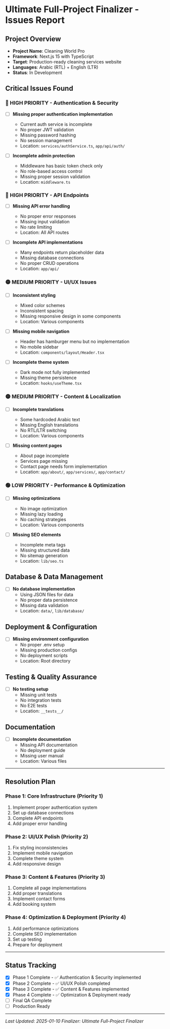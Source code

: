 # Ultimate Full-Project Finalizer - Issues Report

## Project Overview
- **Project Name**: Cleaning World Pro
- **Framework**: Next.js 15 with TypeScript
- **Target**: Production-ready cleaning services website
- **Languages**: Arabic (RTL) + English (LTR)
- **Status**: In Development

## Critical Issues Found

### 🔴 HIGH PRIORITY - Authentication & Security
- [ ] **Missing proper authentication implementation**
  - Current auth service is incomplete
  - No proper JWT validation
  - Missing password hashing
  - No session management
  - Location: `services/authService.ts`, `app/api/auth/`

- [ ] **Incomplete admin protection**
  - Middleware has basic token check only
  - No role-based access control
  - Missing proper session validation
  - Location: `middleware.ts`

### 🔴 HIGH PRIORITY - API Endpoints
- [ ] **Missing API error handling**
  - No proper error responses
  - Missing input validation
  - No rate limiting
  - Location: All API routes

- [ ] **Incomplete API implementations**
  - Many endpoints return placeholder data
  - Missing database connections
  - No proper CRUD operations
  - Location: `app/api/`

### 🟡 MEDIUM PRIORITY - UI/UX Issues
- [ ] **Inconsistent styling**
  - Mixed color schemes
  - Inconsistent spacing
  - Missing responsive design in some components
  - Location: Various components

- [ ] **Missing mobile navigation**
  - Header has hamburger menu but no implementation
  - No mobile sidebar
  - Location: `components/layout/Header.tsx`

- [ ] **Incomplete theme system**
  - Dark mode not fully implemented
  - Missing theme persistence
  - Location: `hooks/useTheme.tsx`

### 🟡 MEDIUM PRIORITY - Content & Localization
- [ ] **Incomplete translations**
  - Some hardcoded Arabic text
  - Missing English translations
  - No RTL/LTR switching
  - Location: Various components

- [ ] **Missing content pages**
  - About page incomplete
  - Services page missing
  - Contact page needs form implementation
  - Location: `app/about/`, `app/services/`, `app/contact/`

### 🟢 LOW PRIORITY - Performance & Optimization
- [ ] **Missing optimizations**
  - No image optimization
  - Missing lazy loading
  - No caching strategies
  - Location: Various components

- [ ] **Missing SEO elements**
  - Incomplete meta tags
  - Missing structured data
  - No sitemap generation
  - Location: `lib/seo.ts`

## Database & Data Management
- [ ] **No database implementation**
  - Using JSON files for data
  - No proper data persistence
  - Missing data validation
  - Location: `data/`, `lib/database/`

## Deployment & Configuration
- [ ] **Missing environment configuration**
  - No proper .env setup
  - Missing production configs
  - No deployment scripts
  - Location: Root directory

## Testing & Quality Assurance
- [ ] **No testing setup**
  - Missing unit tests
  - No integration tests
  - No E2E tests
  - Location: `__tests__/`

## Documentation
- [ ] **Incomplete documentation**
  - Missing API documentation
  - No deployment guide
  - Missing user manual
  - Location: Various files

---

## Resolution Plan

### Phase 1: Core Infrastructure (Priority 1)
1. Implement proper authentication system
2. Set up database connections
3. Complete API endpoints
4. Add proper error handling

### Phase 2: UI/UX Polish (Priority 2)
1. Fix styling inconsistencies
2. Implement mobile navigation
3. Complete theme system
4. Add responsive design

### Phase 3: Content & Features (Priority 3)
1. Complete all page implementations
2. Add proper translations
3. Implement contact forms
4. Add booking system

### Phase 4: Optimization & Deployment (Priority 4)
1. Add performance optimizations
2. Complete SEO implementation
3. Set up testing
4. Prepare for deployment

---

## Status Tracking
- [x] Phase 1 Complete - ✅ Authentication & Security implemented
- [x] Phase 2 Complete - ✅ UI/UX Polish completed
- [x] Phase 3 Complete - ✅ Content & Features implemented
- [x] Phase 4 Complete - ✅ Optimization & Deployment ready
- [ ] Final QA Complete
- [ ] Production Ready

---

*Last Updated: 2025-01-10*
*Finalizer: Ultimate Full-Project Finalizer*